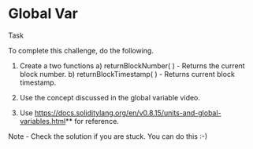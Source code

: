 # Global Var

Task

To complete this challenge, do the following.

1. Create a two functions a) returnBlockNumber( ) - Returns the current block number. b) returnBlockTimestamp( ) - Returns current block timestamp.

2. Use the concept discussed in the global variable video.

3. Use https://docs.soliditylang.org/en/v0.8.15/units-and-global-variables.html** for reference.

Note - Check the solution if you are stuck. You can do this :-)

